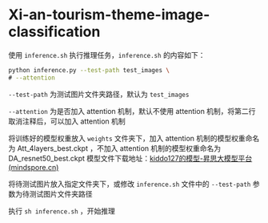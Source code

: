 # Xi-an-tourism-theme-image-classification

使用 `inference.sh` 执行推理任务，`inference.sh` 的内容如下：

```sh
python inference.py --test-path test_images \
# --attention
```

`--test-path` 为测试图片文件夹路径，默认为 `test_images`

`--attention` 为是否加入 attention 机制，默认不使用 attention 机制，将第二行取消注释后，可以加入 attention 机制



将训练好的模型权重放入 `weights` 文件夹下，加入 attention 机制的模型权重命名为 Att_4layers_best.ckpt ，不加入 attention 机制的模型权重命名为 DA_resnet50_best.ckpt 模型文件下载地址：[kiddo127的模型-昇思大模型平台 (mindspore.cn)](https://xihe.mindspore.cn/models/kiddo127/att_resnet/tree)

将待测试图片放入指定文件夹下，或修改 `inference.sh` 文件中的 `--test-path` 参数为待测试图片文件夹路径



执行 `sh inference.sh` ，开始推理



